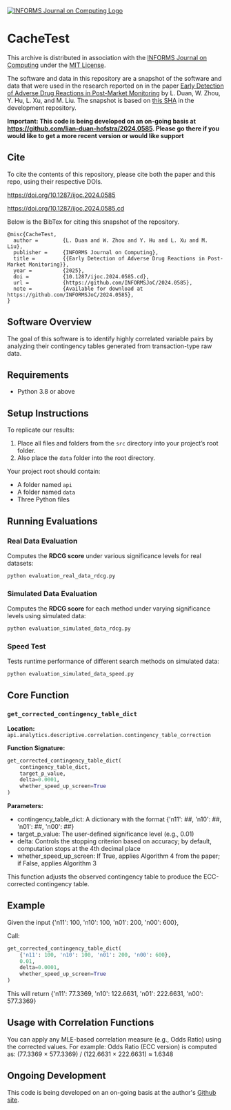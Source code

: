 [![INFORMS Journal on Computing Logo](https://INFORMSJoC.github.io/logos/INFORMS_Journal_on_Computing_Header.jpg)](https://pubsonline.informs.org/journal/ijoc)

# CacheTest

This archive is distributed in association with the [INFORMS Journal on
Computing](https://pubsonline.informs.org/journal/ijoc) under the [MIT License](LICENSE).

The software and data in this repository are a snapshot of the software and data
that were used in the research reported on in the paper 
[Early Detection of Adverse Drug Reactions in Post-Market Monitoring](https://doi.org/10.1287/ijoc.2024.0585) by L. Duan, W. Zhou, Y. Hu, L. Xu, and M. Liu. 
The snapshot is based on 
[this SHA](https://github.com/tkralphs/JoCTemplate/commit/f7f30c63adbcb0811e5a133e1def696b74f3ba15) 
in the development repository. 

**Important: This code is being developed on an on-going basis at 
https://github.com/lian-duan-hofstra/2024.0585. Please go there if you would like to
get a more recent version or would like support**

## Cite

To cite the contents of this repository, please cite both the paper and this repo, using their respective DOIs.

https://doi.org/10.1287/ijoc.2024.0585

https://doi.org/10.1287/ijoc.2024.0585.cd

Below is the BibTex for citing this snapshot of the repository.

```
@misc{CacheTest,
  author =        {L. Duan and W. Zhou and Y. Hu and L. Xu and M. Liu},
  publisher =     {INFORMS Journal on Computing},
  title =         {{Early Detection of Adverse Drug Reactions in Post-Market Monitoring}},
  year =          {2025},
  doi =           {10.1287/ijoc.2024.0585.cd},
  url =           {https://github.com/INFORMSJoC/2024.0585},
  note =          {Available for download at https://github.com/INFORMSJoC/2024.0585},
}  
```

## Software Overview

The goal of this software is to identify highly correlated variable pairs by analyzing their contingency tables generated from transaction-type raw data.

## Requirements

- Python 3.8 or above

## Setup Instructions

To replicate our results:

1. Place all files and folders from the `src` directory into your project’s root folder.
2. Also place the `data` folder into the root directory.

Your project root should contain:
- A folder named `api`
- A folder named `data`
- Three Python files


## Running Evaluations

### Real Data Evaluation
Computes the **RDCG score** under various significance levels for real datasets:
```bash
python evaluation_real_data_rdcg.py
```

### Simulated Data Evaluation
Computes the **RDCG score** for each method under varying significance levels using simulated data:
```bash
python evaluation_simulated_data_rdcg.py
```

### Speed Test
Tests runtime performance of different search methods on simulated data:
```bash
python evaluation_simulated_data_speed.py
```

## Core Function

### `get_corrected_contingency_table_dict`

**Location:**  
`api.analytics.descriptive.correlation.contingency_table_correction`

**Function Signature:**

```python
get_corrected_contingency_table_dict(
    contingency_table_dict,
    target_p_value,
    delta=0.0001,
    whether_speed_up_screen=True
)
```

**Parameters:**
- contingency_table_dict: A dictionary with the format {'n11': ##, 'n10': ##, 'n01': ##, 'n00': ##}
- target_p_value: The user-defined significance level (e.g., 0.01)
- delta: Controls the stopping criterion based on accuracy; by default, computation stops at the 4th decimal place
- whether_speed_up_screen: If True, applies Algorithm 4 from the paper; if False, applies Algorithm 3

This function adjusts the observed contingency table to produce the ECC-corrected contingency table.

## Example

Given the input {'n11': 100, 'n10': 100, 'n01': 200, 'n00': 600},

Call:
```python
get_corrected_contingency_table_dict(
    {'n11': 100, 'n10': 100, 'n01': 200, 'n00': 600},
    0.01,
    delta=0.0001,
    whether_speed_up_screen=True
)
```

This will return {'n11': 77.3369, 'n10': 122.6631, 'n01': 222.6631, 'n00': 577.3369}

## Usage with Correlation Functions

You can apply any MLE-based correlation measure (e.g., Odds Ratio) using the corrected values. For example: Odds Ratio (ECC version) is computed as: (77.3369 × 577.3369) / (122.6631 × 222.6631) ≈ 1.6348


## Ongoing Development

This code is being developed on an on-going basis at the author's
[Github site](https://github.com/lian-duan-hofstra/2024.0585).

